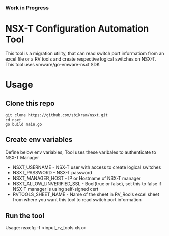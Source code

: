 ### Work in Progress
# NSX-T Configuration Automation Tool
This tool is a migration utility, that can read switch port informatiom from an excel file or a RV tools and create respective logical switches on NSX-T. This tool uses vmware/go-vmware-nsxt SDK

# Usage

## Clone this repo
```
git clone https://github.com/sbikram/nsxt.git
cd nsxt
go build main.go
```
## Create env variables
Define below env variables, Tool uses these varibales to authenticate to NSX-T Manager
* NSXT_USERNAME - NSX-T user with access to create logical switches
* NSXT_PASSWORD - NSX-T password
* NSXT_MANAGER_HOST - IP or Hostname of NSX-T manager
* NSXT_ALLOW_UNVERIFIED_SSL - Bool(true or false), set this to false if NSX-T manager is using self-signed cert
* RVTOOLS_SHEET_NAME - Name of the sheet in RV_Rools excel sheet from where you want this tool to read switch port information

## Run the tool
Usage: nsxcfg -f <input_rv_tools.xlsx>

